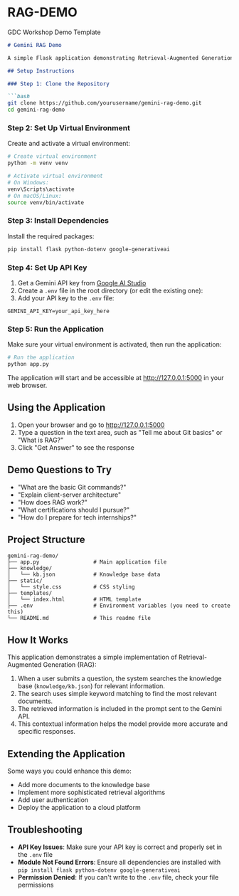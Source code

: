# RAG-DEMO
GDC Workshop Demo Template


```markdown
# Gemini RAG Demo

A simple Flask application demonstrating Retrieval-Augmented Generation (RAG) with Google's Gemini API.

## Setup Instructions

### Step 1: Clone the Repository

```bash
git clone https://github.com/yourusername/gemini-rag-demo.git
cd gemini-rag-demo
```

### Step 2: Set Up Virtual Environment

Create and activate a virtual environment:
```bash
# Create virtual environment
python -m venv venv

# Activate virtual environment
# On Windows:
venv\Scripts\activate
# On macOS/Linux:
source venv/bin/activate
```

### Step 3: Install Dependencies

Install the required packages:
```bash
pip install flask python-dotenv google-generativeai
```

### Step 4: Set Up API Key

1. Get a Gemini API key from [Google AI Studio](https://ai.google.dev/)
2. Create a `.env` file in the root directory (or edit the existing one):
3. Add your API key to the `.env` file:
```
GEMINI_API_KEY=your_api_key_here
```

### Step 5: Run the Application

Make sure your virtual environment is activated, then run the application:
```bash
# Run the application
python app.py
```

The application will start and be accessible at http://127.0.0.1:5000 in your web browser.

## Using the Application

1. Open your browser and go to http://127.0.0.1:5000
2. Type a question in the text area, such as "Tell me about Git basics" or "What is RAG?"
3. Click "Get Answer" to see the response

## Demo Questions to Try

- "What are the basic Git commands?"
- "Explain client-server architecture"
- "How does RAG work?"
- "What certifications should I pursue?"
- "How do I prepare for tech internships?"

## Project Structure

```
gemini-rag-demo/
├── app.py                 # Main application file
├── knowledge/
│   └── kb.json            # Knowledge base data
├── static/
│   └── style.css          # CSS styling
├── templates/
│   └── index.html         # HTML template
├── .env                   # Environment variables (you need to create this)
└── README.md              # This readme file
```

## How It Works

This application demonstrates a simple implementation of Retrieval-Augmented Generation (RAG):

1. When a user submits a question, the system searches the knowledge base (`knowledge/kb.json`) for relevant information.
2. The search uses simple keyword matching to find the most relevant documents.
3. The retrieved information is included in the prompt sent to the Gemini API.
4. This contextual information helps the model provide more accurate and specific responses.

## Extending the Application

Some ways you could enhance this demo:
- Add more documents to the knowledge base
- Implement more sophisticated retrieval algorithms
- Add user authentication
- Deploy the application to a cloud platform

## Troubleshooting

- **API Key Issues**: Make sure your API key is correct and properly set in the `.env` file
- **Module Not Found Errors**: Ensure all dependencies are installed with `pip install flask python-dotenv google-generativeai`
- **Permission Denied**: If you can't write to the `.env` file, check your file permissions
```
